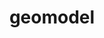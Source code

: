 ---
title: "geomodel"
layout: cache
categories: [package, develop-2025-05-04]
meta: {"compilers": ["gcc@11.4.0"], "num_specs": 1, "num_specs_by_stack": {"hep": 1, "root": 1}, "oss": ["ubuntu22.04"], "platforms": ["linux"], "stacks": ["hep", "root"], "targets": ["x86_64_v3"], "versions": ["6.10.0"]}
spec_details: [{"compiler": "gcc@11.4.0", "hash": "3bzq3ug4lmdo6jfxmokgkhe67y4pz252", "os": "ubuntu22.04", "platform": "linux", "size": "-", "stacks": ["hep", "root"], "target": "x86_64_v3", "variants": ["build_system=cmake", "build_type=Release", "cxxstd=17", "+examples", "~fsl", "+fullsimlight", "generator=make", "+geomodelg4", "+hepmc3", "~ipo", "+pythia", "+tools", "+visualization"], "versions": ["6.10.0"]}]
---